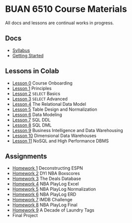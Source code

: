 # BUAN 6510 Course Materials

All docs and lessons are continual works in progress. 

## Docs
- [Syllabus](https://christopherhuntley.github.io/BUAN6510/Syllabus.html)
- [Getting Started](https://christopherhuntley.github.io/BUAN6510/)

## Lessons in Colab
- [Lesson 0](https://colab.research.google.com/github/christopherhuntley/BUAN6510/blob/master/L0_Course_Onboarding.ipynb)  Course Onboarding
- [Lesson 1](https://colab.research.google.com/github/christopherhuntley/BUAN6510/blob/master/L1_Principles.ipynb) Principles 
- [Lesson 2](https://colab.research.google.com/github/christopherhuntley/BUAN6510/blob/master/L2_SELECT_basics.ipynb)  `SELECT` Basics
- [Lesson 3](https://colab.research.google.com/github/christopherhuntley/BUAN6510/blob/master/L3_SELECT_advanced.ipynb)  `SELECT` Advanced
- [Lesson 4](https://colab.research.google.com/github/christopherhuntley/BUAN6510/blob/master/L4_Relational_Model.ipynb) The Relational Data Model
- [Lesson 5](https://colab.research.google.com/github/christopherhuntley/BUAN6510/blob/master/L5_Data_Integrity_Normalization.ipynb)  Table Design and Normalization
- [Lesson 6](https://colab.research.google.com/github/christopherhuntley/BUAN6510/blob/master/L6_ER_Modeling.ipynb)  Data Modeling
- [Lesson 7](https://colab.research.google.com/github/christopherhuntley/BUAN6510/blob/master/L7_SQL_DDL.ipynb)  SQL DDL
- [Lesson 8](https://colab.research.google.com/github/christopherhuntley/BUAN6510/blob/master/L8_SQL_DML.ipynb) SQL DML
- [Lesson 9](https://colab.research.google.com/github/christopherhuntley/BUAN6510/blob/master/L9_Data_Pipelines) Business Intelligence and Data Warehousing
- [Lesson 10](https://colab.research.google.com/github/christopherhuntley/BUAN6510/blob/master/L10_Dimensional_DW.ipynb) Dimensional Data Warehouses
- [Lesson 11](https://colab.research.google.com/github/christopherhuntley/BUAN6510/blob/master/L11_NoSQL_HighPerformance_DBMS.ipynb) NoSQL and High Performance DBMS  

## Assignments
- [Homework 1](https://docs.google.com/document/d/10ZOALs5tkqgdzlMmvIz-ZB4aOiIpCYjeX2_hO09QQog/edit?usp=sharing) Deconstructing ESPN
- [Homework 2](https://colab.research.google.com/github/christopherhuntley/BUAN6510/blob/master/HW2_dyi_nba_boxscores.ipynb) DYI NBA Boxscores
- [Homework 3](https://colab.research.google.com/github/christopherhuntley/BUAN6510/blob/master/HW3_DealsDB.ipynb) The Deals Database
- [Homework 4](https://docs.google.com/document/d/1HBCFwO-_TqlRRA8MPy8FjeF41-v31pgG_c3H9IIv73U/edit?usp=sharing) NBA PlayLog Excel
- [Homework 5](https://docs.google.com/document/d/1C5aOV_zPaLQ6W5qlX-yVHgSL2lHrU2bAhARu-EYxD6k/edit?usp=sharing) NBA PlayLog Normalization
- [Homework 6](https://docs.google.com/document/d/1qObSRDhriE4_PU6g_I007dDGt3FfxZkB8xp6Xytpkbc/edit?usp=sharing) NBA PlayLog ERD
- [Homework 7](https://colab.research.google.com/github/christopherhuntley/BUAN6510/blob/master/HW7_IMDB_Challenge.ipynb) IMDB Challenge
- [Homework 8](https://colab.research.google.com/github/christopherhuntley/BUAN6510/blob/master/HW8_NBA_PlayLog_Challenge.ipynb) NBA PlayLog Final
- [Homework 9](https://colab.research.google.com/github/christopherhuntley/BUAN6510/blob/master/HW9_Decade_Of_Laundry.ipynb) A Decade of Laundry Tags
- Final Project
